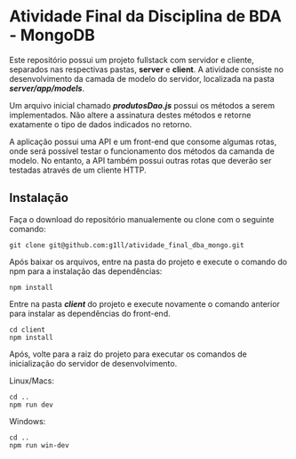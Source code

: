 # Atividade Final da Disciplina de BDA - MongoDB

Este repositório possui um projeto fullstack com servidor e cliente, separados nas respectivas pastas, **server** e **client**. A atividade consiste no desenvolvimento da camada de modelo do servidor, localizada na pasta ***server/app/models***. 

Um arquivo inicial chamado ***produtosDao.js*** possui os métodos a serem implementados. Não altere a assinatura destes métodos e retorne exatamente o tipo de dados indicados no retorno.

A aplicação possui uma API e um front-end que consome algumas rotas, onde será possível testar o funcionamento dos métodos da camanda de modelo. No entanto, a API também possui outras rotas que deverão ser testadas através de um cliente HTTP.

## Instalação

Faça o download do repositório manualemente ou clone com o seguinte comando:

```shell
git clone git@github.com:g1ll/atividade_final_dba_mongo.git
```
Após baixar os arquivos, entre na pasta do projeto e execute o comando do npm para a instalação das dependências:

```shell
npm install
```

Entre na pasta ***client*** do projeto e execute novamente o comando anterior para instalar as dependências do front-end.

```shell
cd client
npm install
```

Após, volte para a raiz do projeto para executar os comandos de inicialização do servidor de desenvolvimento.

Linux/Macs:
```shell
cd ..
npm run dev
```

Windows:
```shell
cd ..
npm run win-dev
```